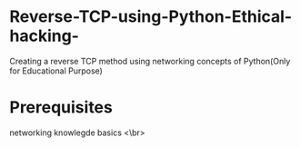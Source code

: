 # Reverse-TCP-using-Python-Ethical-hacking-
Creating a reverse TCP method using networking concepts of Python(Only for Educational Purpose)

# Prerequisites
networking knowlegde basics <\br>

